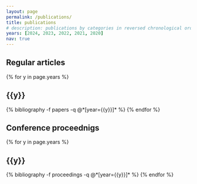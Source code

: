 ```yaml
---
layout: page
permalink: /publications/
title: publications
# description: publications by categories in reversed chronological order. generated by jekyll-scholar.
years: [2024, 2023, 2022, 2021, 2020]
nav: true
---
```


<div class="publications">

<h2 class="group">Regular articles</h2>
{% for y in page.years %}
  <h2 class="year">{{y}}</h2>
  {% bibliography -f papers -q @*[year={{y}}]* %}
{% endfor %}

<h2 class="group">Conference proceednigs</h2>
{% for y in page.years %}
  <h2 class="year">{{y}}</h2>
  {% bibliography -f proceedings -q @*[year={{y}}]* %}
{% endfor %}

</div>
